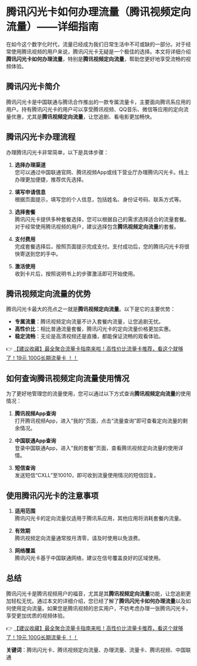 # 腾讯闪光卡如何办理流量（腾讯视频定向流量）——详细指南

在如今这个数字化时代，流量已经成为我们日常生活中不可或缺的一部分。对于经常使用腾讯视频的用户来说，腾讯闪光卡无疑是一个极佳的选择。本文将详细介绍**腾讯闪光卡如何办理流量**，特别是**腾讯视频定向流量**，帮助您更好地享受流畅的视频体验。

## 腾讯闪光卡简介

腾讯闪光卡是中国联通与腾讯合作推出的一款专属流量卡，主要面向腾讯系应用的用户。持有腾讯闪光卡的用户可以享受腾讯视频、QQ音乐、微信等应用的定向流量优惠，尤其是**腾讯视频定向流量**，让您追剧、看电影更加畅快。

## 腾讯闪光卡办理流程

办理腾讯闪光卡非常简单，以下是具体步骤：

1. **选择办理渠道**  
   您可以通过中国联通官网、腾讯视频App或线下营业厅办理腾讯闪光卡。线上办理更加便捷，推荐优先选择。

2. **填写申请信息**  
   根据页面提示，填写您的个人信息，包括姓名、身份证号码、联系方式等。

3. **选择套餐**  
   腾讯闪光卡提供多种套餐选择，您可以根据自己的需求选择适合的流量套餐。对于经常使用腾讯视频的用户，建议选择包含**腾讯视频定向流量**的套餐。

4. **支付费用**  
   完成套餐选择后，按照页面提示完成支付。支付成功后，您的腾讯闪光卡将很快寄送到您的手中。

5. **激活使用**  
   收到卡片后，按照说明书上的步骤激活即可开始使用。

## 腾讯视频定向流量的优势

腾讯闪光卡最大的亮点之一就是**腾讯视频定向流量**。以下是它的主要优势：

- **专属流量**：腾讯视频定向流量不计入套餐内流量，让您追剧无忧。  
- **高性价比**：相比普通流量套餐，腾讯闪光卡的定向流量价格更加实惠。  
- **稳定流畅**：无论是高清视频还是直播，都能保证流畅的观看体验。

👉 [【建议收藏】最全聚合流量卡指南来啦！高性价比流量卡推荐，看这个就够了！19元 100G长期流量卡 ！！](https://bit.ly/Liuliangka)

## 如何查询腾讯视频定向流量使用情况

为了更好地管理您的流量使用，您可以通过以下方式查询**腾讯视频定向流量**的使用情况：

1. **腾讯视频App查询**  
   打开腾讯视频App，进入“我的”页面，点击“流量查询”即可查看定向流量的剩余情况。

2. **中国联通App查询**  
   登录中国联通App，进入“我的套餐”页面，查看腾讯视频定向流量的使用详情。

3. **短信查询**  
   发送短信“CXLL”至10010，即可收到流量使用情况的短信回复。

## 使用腾讯闪光卡的注意事项

1. **适用范围**  
   腾讯闪光卡的定向流量仅适用于腾讯系应用，其他应用将消耗套餐内流量。

2. **有效期**  
   腾讯视频定向流量通常按月清零，请及时使用以免浪费。

3. **网络覆盖**  
   腾讯闪光卡基于中国联通网络，建议在信号覆盖良好的区域使用。

## 总结

腾讯闪光卡是腾讯视频用户的福音，尤其是其**腾讯视频定向流量**功能，让您追剧更加轻松无忧。通过本文的详细介绍，您已经了解了**腾讯闪光卡如何办理流量**以及如何使用定向流量。如果您是腾讯视频的忠实用户，不妨考虑办理一张腾讯闪光卡，享受更加优质的视频体验。

👉 [【建议收藏】最全聚合流量卡指南来啦！高性价比流量卡推荐，看这个就够了！19元 100G长期流量卡 ！！](https://bit.ly/Liuliangka)

**关键词**：腾讯闪光卡、腾讯视频定向流量、办理流量、流量卡、腾讯视频、中国联通